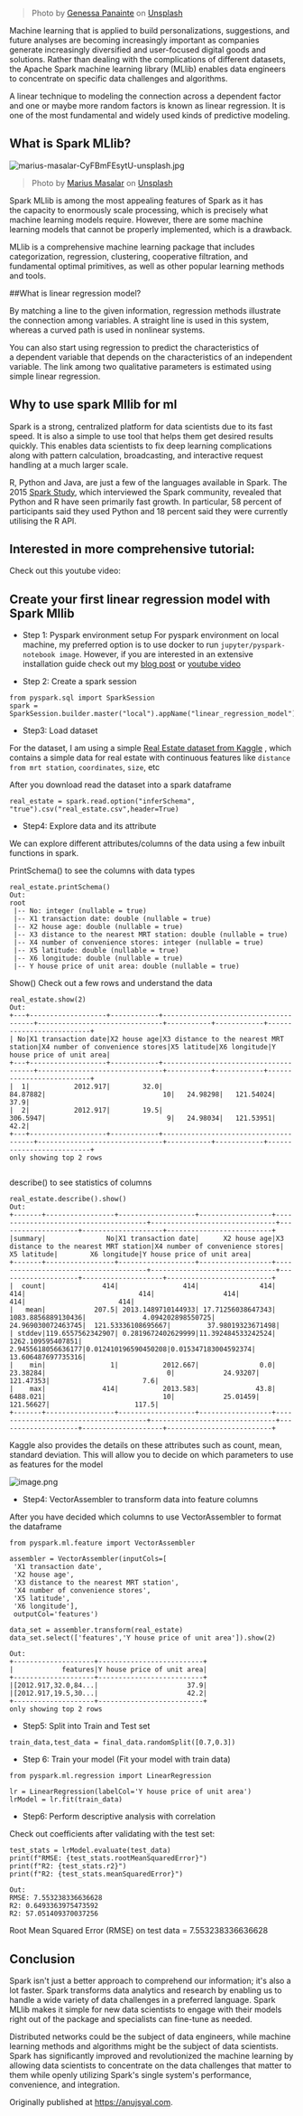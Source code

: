 > Photo by <a href="https://unsplash.com/@genessapana?utm_source=unsplash&utm_medium=referral&utm_content=creditCopyText">Genessa Panainte</a> on <a href="https://unsplash.com/s/photos/spark?utm_source=unsplash&utm_medium=referral&utm_content=creditCopyText">Unsplash</a>
  

Machine learning that is applied to build personalizations, suggestions, and future analyses are becoming increasingly important as companies generate increasingly diversified and user-focused digital goods and solutions. Rather than dealing with the complications of different datasets, the Apache Spark machine learning library (MLlib) enables data engineers to concentrate on specific data challenges and algorithms.

A linear technique to modeling the connection across a dependent factor and one or maybe more random factors is known as linear regression. It is one of the most fundamental and widely used kinds of predictive modeling.

## What is Spark MLlib?

![marius-masalar-CyFBmFEsytU-unsplash.jpg](https://cdn.hashnode.com/res/hashnode/image/upload/v1627257895913/zqfyMHpiV.jpeg)

> Photo by <a href="https://unsplash.com/@marius?utm_source=unsplash&utm_medium=referral&utm_content=creditCopyText">Marius Masalar</a> on <a href="https://unsplash.com/s/photos/machine-learning?utm_source=unsplash&utm_medium=referral&utm_content=creditCopyText">Unsplash</a>
  


Spark MLlib is among the most appealing features of Spark as it has the capacity to enormously scale processing, which is precisely what machine learning models require. However, there are some machine learning models that cannot be properly implemented, which is a drawback.

MLlib is a comprehensive machine learning package that includes categorization, regression, clustering, cooperative filtration, and fundamental optimal primitives, as well as other popular learning methods and tools.

##What is linear regression model?

By matching a line to the given information, regression methods illustrate the connection among variables. A straight line is used in this system, whereas a curved path is used in nonlinear systems.

You can also start using regression to predict the characteristics of a dependent variable that depends on the characteristics of an independent variable. The link among two qualitative parameters is estimated using simple linear regression.

## Why to use spark Mllib for ml

Spark is a strong, centralized platform for data scientists due to its fast speed. It is also a simple to use tool that helps them get desired results quickly. This enables data scientists to fix deep learning complications along with pattern calculation, broadcasting, and interactive request handling at a much larger scale.

R, Python and Java, are just a few of the languages available in Spark. The 2015 [Spark Study](https://databricks.com/blog/2015/09/24/spark-survey-results-2015-are-now-available.html), which interviewed the Spark community, revealed that Python and R have seen primarily fast growth. In particular, 58 percent of participants said they used Python and 18 percent said they were currently utilising the R API.

## Interested in more comprehensive tutorial:
Check out this youtube video:

## Create your first linear regression model with Spark Mllib


- Step 1: Pyspark environment setup
For pyspark environment on local machine, my preferred option is to use docker to run `jupyter/pyspark-notebook image`. However, if you are interested in an extensive installation guide check out my  [blog post](https://anujsyal.com/pyspark-installation-guide)  or [youtube video](https://www.youtube.com/watch?v=Ql_jfk3UnHE)

- Step 2: Create a spark session

```
from pyspark.sql import SparkSession
spark = SparkSession.builder.master("local").appName("linear_regression_model").getOrCreate()

``` 

- Step3: Load dataset

For the dataset, I am using a simple  [Real Estate dataset from Kaggle](https://www.kaggle.com/quantbruce/real-estate-price-prediction) , which contains a simple data for real estate with continuous features like `distance from mrt station`, `coordinates`, `size`, etc

After you download read the dataset into a spark dataframe
```
real_estate = spark.read.option("inferSchema", "true").csv("real_estate.csv",header=True)
```

- Step4: Explore data and its attribute

We can explore different attributes/columns of the data using a few inbuilt functions in spark.

PrintSchema() to see the columns with data types
```
real_estate.printSchema()
Out:
root
 |-- No: integer (nullable = true)
 |-- X1 transaction date: double (nullable = true)
 |-- X2 house age: double (nullable = true)
 |-- X3 distance to the nearest MRT station: double (nullable = true)
 |-- X4 number of convenience stores: integer (nullable = true)
 |-- X5 latitude: double (nullable = true)
 |-- X6 longitude: double (nullable = true)
 |-- Y house price of unit area: double (nullable = true)

```

Show() Check out a few rows and understand the data
```
real_estate.show(2)
Out:
+---+-------------------+------------+--------------------------------------+-------------------------------+-----------+------------+--------------------------+
| No|X1 transaction date|X2 house age|X3 distance to the nearest MRT station|X4 number of convenience stores|X5 latitude|X6 longitude|Y house price of unit area|
+---+-------------------+------------+--------------------------------------+-------------------------------+-----------+------------+--------------------------+
|  1|           2012.917|        32.0|                              84.87882|                             10|   24.98298|   121.54024|                      37.9|
|  2|           2012.917|        19.5|                              306.5947|                              9|   24.98034|   121.53951|                      42.2|
+---+-------------------+------------+--------------------------------------+-------------------------------+-----------+------------+--------------------------+
only showing top 2 rows


```

describe() to see statistics of columns
```
real_estate.describe().show()
Out:
+-------+-----------------+-------------------+------------------+--------------------------------------+-------------------------------+--------------------+--------------------+--------------------------+
|summary|               No|X1 transaction date|      X2 house age|X3 distance to the nearest MRT station|X4 number of convenience stores|         X5 latitude|        X6 longitude|Y house price of unit area|
+-------+-----------------+-------------------+------------------+--------------------------------------+-------------------------------+--------------------+--------------------+--------------------------+
|  count|              414|                414|               414|                                   414|                            414|                 414|                 414|                       414|
|   mean|            207.5| 2013.1489710144933| 17.71256038647343|                    1083.8856889130436|              4.094202898550725|  24.969030072463745|  121.53336108695667|         37.98019323671498|
| stddev|119.6557562342907| 0.2819672402629999|11.392484533242524|                     1262.109595407851|             2.9455618056636177|0.012410196590450208|0.015347183004592374|        13.606487697735316|
|    min|                1|           2012.667|               0.0|                              23.38284|                              0|            24.93207|           121.47353|                       7.6|
|    max|              414|           2013.583|              43.8|                              6488.021|                             10|            25.01459|           121.56627|                     117.5|
+-------+-----------------+-------------------+------------------+--------------------------------------+-------------------------------+--------------------+--------------------+--------------------------+
```

Kaggle also provides the details on these attributes such as count, mean, standard deviation. This will allow you to decide on which parameters to use as features for the model

![image.png](https://cdn.hashnode.com/res/hashnode/image/upload/v1627258998184/WQj3DqvWA.png)

- Step4: VectorAssembler to transform data into feature columns

After you have decided which columns to use VectorAssembler to format the dataframe
```
from pyspark.ml.feature import VectorAssembler

assembler = VectorAssembler(inputCols=[ 
 'X1 transaction date',
 'X2 house age',
 'X3 distance to the nearest MRT station',
 'X4 number of convenience stores',
 'X5 latitude',
 'X6 longitude'],
 outputCol='features')

data_set = assembler.transform(real_estate)
data_set.select(['features','Y house price of unit area']).show(2)

Out:
+--------------------+--------------------------+
|            features|Y house price of unit area|
+--------------------+--------------------------+
|[2012.917,32.0,84...|                      37.9|
|[2012.917,19.5,30...|                      42.2|
+--------------------+--------------------------+
only showing top 2 rows
```

- Step5: Split into Train and Test set

```
train_data,test_data = final_data.randomSplit([0.7,0.3])
```

- Step 6: Train your model (Fit your model with train data)

```
from pyspark.ml.regression import LinearRegression

lr = LinearRegression(labelCol='Y house price of unit area')
lrModel = lr.fit(train_data)

```

- Step6: Perform descriptive analysis with correlation

Check out coefficients after validating with the test set:
```
test_stats = lrModel.evaluate(test_data)
print(f"RMSE: {test_stats.rootMeanSquaredError}")
print(f"R2: {test_stats.r2}")
print(f"R2: {test_stats.meanSquaredError}")

Out:
RMSE: 7.553238336636628
R2: 0.6493363975473592
R2: 57.051409370037256
```
Root Mean Squared Error (RMSE) on test data = 7.553238336636628



## Conclusion

Spark isn't just a better approach to comprehend our information; it's also a lot faster. Spark transforms data analytics and research by enabling us to handle a wide variety of data challenges in a preferred language. Spark MLlib makes it simple for new data scientists to engage with their models right out of the package and specialists can fine-tune as needed.

Distributed networks could be the subject of data engineers, while machine learning methods and algorithms might be the subject of data scientists. Spark has significantly improved and revolutionized the machine learning by allowing data scientists to concentrate on the data challenges that matter to them while openly utilizing Spark's single system's performance, convenience, and integration.

Originally published at https://anujsyal.com.